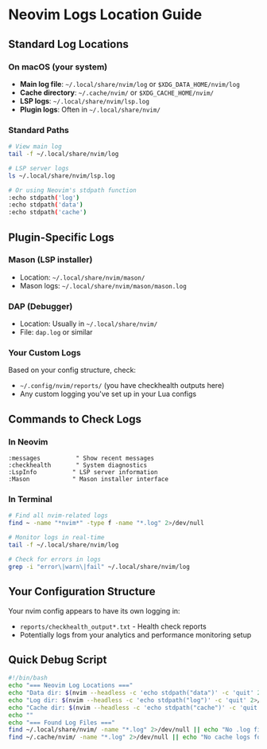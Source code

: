# Neovim Logs Location Guide

## Standard Log Locations

### On macOS (your system)
- **Main log file**: `~/.local/share/nvim/log` or `$XDG_DATA_HOME/nvim/log`
- **Cache directory**: `~/.cache/nvim/` or `$XDG_CACHE_HOME/nvim/`
- **LSP logs**: `~/.local/share/nvim/lsp.log`
- **Plugin logs**: Often in `~/.local/share/nvim/`

### Standard Paths
```bash
# View main log
tail -f ~/.local/share/nvim/log

# LSP server logs
ls ~/.local/share/nvim/lsp.log

# Or using Neovim's stdpath function
:echo stdpath('log')
:echo stdpath('data')
:echo stdpath('cache')
```

## Plugin-Specific Logs

### Mason (LSP installer)
- Location: `~/.local/share/nvim/mason/`
- Mason logs: `~/.local/share/nvim/mason/mason.log`

### DAP (Debugger)
- Location: Usually in `~/.local/share/nvim/`
- File: `dap.log` or similar

### Your Custom Logs
Based on your config structure, check:
- `~/.config/nvim/reports/` (you have checkhealth outputs here)
- Any custom logging you've set up in your Lua configs

## Commands to Check Logs

### In Neovim
```vim
:messages          " Show recent messages
:checkhealth       " System diagnostics
:LspInfo          " LSP server information
:Mason            " Mason installer interface
```

### In Terminal
```bash
# Find all nvim-related logs
find ~ -name "*nvim*" -type f -name "*.log" 2>/dev/null

# Monitor logs in real-time  
tail -f ~/.local/share/nvim/log

# Check for errors in logs
grep -i "error\|warn\|fail" ~/.local/share/nvim/log
```

## Your Configuration Structure
Your nvim config appears to have its own logging in:
- `reports/checkhealth_output*.txt` - Health check reports
- Potentially logs from your analytics and performance monitoring setup

## Quick Debug Script
```bash
#!/bin/bash
echo "=== Neovim Log Locations ==="
echo "Data dir: $(nvim --headless -c 'echo stdpath("data")' -c 'quit' 2>/dev/null)"
echo "Log dir: $(nvim --headless -c 'echo stdpath("log")' -c 'quit' 2>/dev/null)"  
echo "Cache dir: $(nvim --headless -c 'echo stdpath("cache")' -c 'quit' 2>/dev/null)"
echo ""
echo "=== Found Log Files ==="
find ~/.local/share/nvim/ -name "*.log" 2>/dev/null || echo "No .log files found"
find ~/.cache/nvim/ -name "*.log" 2>/dev/null || echo "No cache logs found"
```
